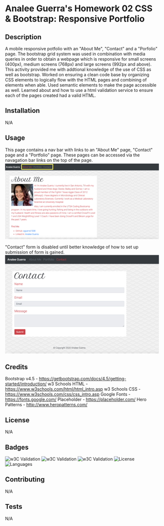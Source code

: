 # Analee Guerra's Homework 02 CSS & Bootstrap: Responsive Portfolio

## Description

A mobile responsive potfolio with an "About Me", "Contact" and a "Porfolio" page. The bootstrap grid system was used in combination with media queries in order to obtain a webpage which is responsive for small screens (400px), medium screens (768px) and large screens (992px and above). This activity provided me with addtional knowledge of the use of CSS as well as bootstrap. Worked on ensuring a clean code base by organizing CSS elements to logically flow with the HTML pages and combining of elements when able. Used semantic elements to make the page accessible as well. Learned about and how to use a html validation service to ensure each of the pages created had a valid HTML. 

## Installation

N/A

## Usage 

This page contains a nav bar with links to an "About Me" page, "Contact" page and a "Portfolio" page. These pages can be accessed via the navagation bar links on the top of the page. 
![](2020-08-01-15-54-32.png)

"Contact" form is disabled until better knowledge of how to set up submission of form is gained. 
![](2020-08-01-15-58-22.png)

## Credits

Bootstrap v4.5 - https://getbootstrap.com/docs/4.5/getting-started/introduction/
w3 Schools HTML - https://www.w3schools.com/html/html_intro.asp
w3 Schools CSS - https://www.w3schools.com/css/css_intro.asp
Google Fonts - https://fonts.google.com/
Placeholder - https://placeholder.com/
Hero Patterns - http://www.heropatterns.com/

## License

N/A

## Badges

![w3C Validation](https://img.shields.io/w3c-validation/html?targetUrl=https%3A%2F%2Faguerra1508.github.io%2FHomework%2F02-Homework%2Findex.html)
![w3C Validation](https://img.shields.io/w3c-validation/html?targetUrl=https%3A%2F%2Faguerra1508.github.io%2FHomework%2F02-Homework%2Fcontact.html)
![w3C Validation](https://img.shields.io/w3c-validation/html?targetUrl=https%3A%2F%2Faguerra1508.github.io%2FHomework%2F02-Homework%2Fportfolio.html)
![License](https://img.shields.io/github/license/aguerra1508/aguerra1508.github.io)
![Languages](https://img.shields.io/github/languages/top/aguerra1508/aguerra1508.github.io)

## Contributing

N/A

## Tests

N/A